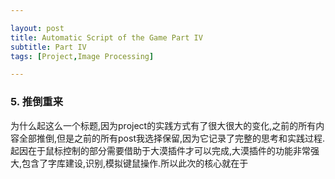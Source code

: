 ```yaml
---

layout: post
title: Automatic Script of the Game Part IV
subtitle: Part IV
tags: [Project,Image Processing]

---
```


### 5. 推倒重来

为什么起这么一个标题,因为project的实践方式有了很大很大的变化,之前的所有内容全部推倒,但是之前的所有post我选择保留,因为它记录了完整的思考和实践过程.起因在于鼠标控制的部分需要借助于大漠插件才可以完成,大漠插件的功能非常强大,包含了字库建设,识别,模拟键鼠操作.所以此次的核心就在于










